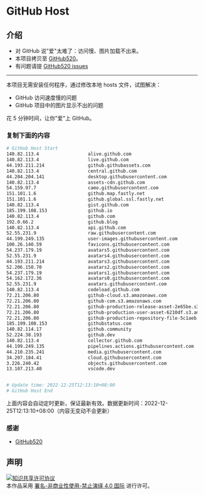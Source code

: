 # GitHub Host
## 介绍
- 对 GitHub 说"爱"太难了：访问慢、图片加载不出来。
- 本项目拷贝至 [GitHub520](https://github.com/521xueweihan/GitHub520)。
- 有问题请提 [GitHub520 issues](https://github.com/521xueweihan/GitHub520/issues/new)

---

本项目无需安装任何程序，通过修改本地 hosts 文件，试图解决：
- GitHub 访问速度慢的问题
- GitHub 项目中的图片显示不出的问题

花 5 分钟时间，让你"爱"上 GitHub。

### 复制下面的内容
```bash
# GitHub Host Start
140.82.113.4                  alive.github.com
140.82.113.4                  live.github.com
44.193.211.214                github.githubassets.com
140.82.113.4                  central.github.com
44.204.204.141                desktop.githubusercontent.com
140.82.113.4                  assets-cdn.github.com
54.159.97.7                   camo.githubusercontent.com
151.101.1.6                   github.map.fastly.net
151.101.1.6                   github.global.ssl.fastly.net
140.82.113.4                  gist.github.com
185.199.108.153               github.io
140.82.113.4                  github.com
192.0.66.2                    github.blog
140.82.113.4                  api.github.com
52.55.231.9                   raw.githubusercontent.com
44.199.249.135                user-images.githubusercontent.com
100.26.140.59                 favicons.githubusercontent.com
54.237.179.19                 avatars5.githubusercontent.com
52.55.231.9                   avatars4.githubusercontent.com
44.193.211.214                avatars3.githubusercontent.com
52.206.150.70                 avatars2.githubusercontent.com
54.237.179.19                 avatars1.githubusercontent.com
54.162.172.36                 avatars0.githubusercontent.com
52.55.231.9                   avatars.githubusercontent.com
140.82.113.4                  codeload.github.com
72.21.206.80                  github-cloud.s3.amazonaws.com
72.21.206.80                  github-com.s3.amazonaws.com
72.21.206.80                  github-production-release-asset-2e65be.s3.amazonaws.com
72.21.206.80                  github-production-user-asset-6210df.s3.amazonaws.com
72.21.206.80                  github-production-repository-file-5c1aeb.s3.amazonaws.com
185.199.108.153               githubstatus.com
140.82.114.17                 github.community
52.224.38.193                 github.dev
140.82.113.4                  collector.github.com
44.199.249.135                pipelines.actions.githubusercontent.com
44.210.235.241                media.githubusercontent.com
34.207.184.41                 cloud.githubusercontent.com
3.226.240.42                  objects.githubusercontent.com
13.107.213.40                 vscode.dev


# Update time: 2022-12-25T12:13:10+08:00
# GitHub Host End

```
上面内容会自动定时更新，保证最新有效。数据更新时间：2022-12-25T12:13:10+08:00（内容无变动不会更新）

### 感谢

- [GitHub520](https://github.com/521xueweihan/GitHub520)

## 声明
<a rel="license" href="https://creativecommons.org/licenses/by-nc-nd/4.0/deed.zh"><img alt="知识共享许可协议" style="border-width: 0" src="https://licensebuttons.net/l/by-nc-nd/4.0/88x31.png"></a><br>本作品采用 <a rel="license" href="https://creativecommons.org/licenses/by-nc-nd/4.0/deed.zh">署名-非商业性使用-禁止演绎 4.0 国际</a> 进行许可。